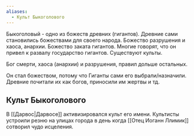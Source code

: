 ```yaml
---
aliases:
  - Культ Быкоголового
---
```


Быкоголовый - одно из божеств древних (гигантов). Древние сами становились божествами для своего народа. Божество разрушения и хаоса, анархии. Божество заката гигантов. Многие говорят, что он привел к развалу государство гигантов. Существуют культы.

Бог смерти, хаоса (анархии) и разрушения, правил дольше остальных.

Он стал божеством, потому что Гиганты сами его выбрали/назначили. Древние почитали их как богов, приносили им жертвы и тд.

## Культ Быкоголового

В [[Дарвос|Дарвосе]] активизировался культ его имени. Культисты устроили резню на улицах города в день когда [[Отец Иоганн Ллимик]] сотворил чудо исцеления.